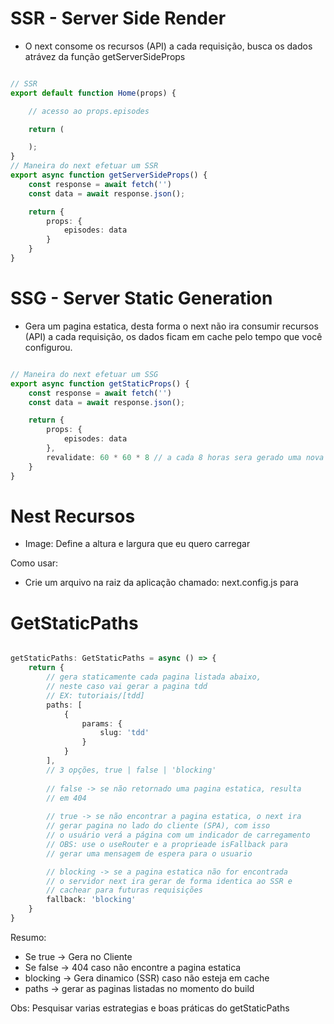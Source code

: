 # SSR - Server Side Render

* O next consome os recursos (API) a cada requisição, busca os dados
atrávez da função getServerSideProps

```typescript

// SSR
export default function Home(props) {

    // acesso ao props.episodes

    return (

    );
}
// Maneira do next efetuar um SSR
export async function getServerSideProps() {
    const response = await fetch('')
    const data = await response.json();

    return {
        props: {
            episodes: data
        }
    }
}

```
# SSG - Server Static Generation
 
* Gera um pagina estatica, desta forma o next não ira consumir recursos (API)
a cada requisição, os dados ficam em cache pelo tempo que você configurou.


```typescript

// Maneira do next efetuar um SSG
export async function getStaticProps() {
    const response = await fetch('')
    const data = await response.json();

    return {
        props: {
            episodes: data
        },
        revalidate: 60 * 60 * 8 // a cada 8 horas sera gerado uma nova versão desta pagina
    }
}
```

# Nest Recursos

* Image: Define a altura e largura que eu quero carregar 

Como usar:
* Crie um arquivo na raiz da aplicação chamado: next.config.js para 




# GetStaticPaths

```typescript

getStaticPaths: GetStaticPaths = async () => {
    return {
        // gera staticamente cada pagina listada abaixo,
        // neste caso vai gerar a pagina tdd
        // EX: tutoriais/[tdd]
        paths: [     
            {       
                params: {
                    slug: 'tdd'
                }
            }
        ],
        // 3 opções, true | false | 'blocking'
        
        // false -> se não retornado uma pagina estatica, resulta 
        // em 404
        
        // true -> se não encontrar a pagina estatica, o next ira
        // gerar pagina no lado do cliente (SPA), com isso 
        // o usuário verá a página com um indicador de carregamento
        // OBS: use o useRouter e a proprieade isFallback para 
        // gerar uma mensagem de espera para o usuario

        // blocking -> se a pagina estatica não for encontrada
        // o servidor next ira gerar de forma identica ao SSR e
        // cachear para futuras requisições
        fallback: 'blocking'
    }
}

```

Resumo:
* Se true -> Gera no Cliente 
* Se false -> 404 caso não encontre a pagina estatica
* blocking -> Gera dinamico (SSR) caso não esteja em cache
* paths -> gerar as paginas listadas no momento do build


Obs: Pesquisar varias estrategias e boas práticas do getStaticPaths
